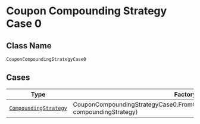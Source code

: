 
# Coupon Compounding Strategy Case 0

## Class Name

`CouponCompoundingStrategyCase0`

## Cases

| Type | Factory Method |
|  --- | --- |
| [`CompoundingStrategy`](../../../doc/models/compounding-strategy.md) | CouponCompoundingStrategyCase0.FromCompoundingStrategy(CompoundingStrategy compoundingStrategy) |

